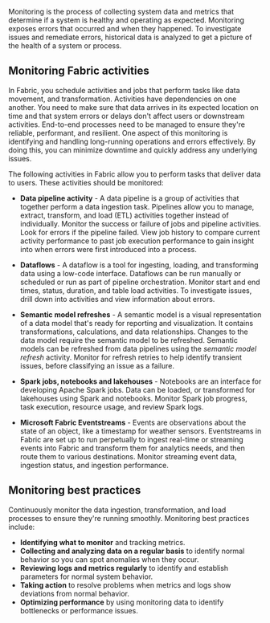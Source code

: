 Monitoring is the process of collecting system data and metrics that determine if a system is healthy and operating as expected. Monitoring exposes errors that occurred and when they happened. To investigate issues and remediate errors, historical data is analyzed to get a picture of the health of a system or process. 

## Monitoring Fabric activities
In Fabric, you schedule activities and jobs that perform tasks like data movement, and transformation. Activities have dependencies on one another. You need to make sure that data arrives in its expected location on time and that system errors or delays don't affect users or downstream activities. End-to-end processes need to be managed to ensure they're reliable, performant, and resilient. One aspect of this monitoring is identifying and handling long-running operations and errors effectively. By doing this, you can minimize downtime and quickly address any underlying issues.  

The following activities in Fabric allow you to perform tasks that deliver data to users. These activities should be monitored:

- **Data pipeline activity** - A data pipeline is a group of activities that together perform a data ingestion task. Pipelines allow you to manage, extract, transform, and load (ETL) activities together instead of individually. Monitor the success or failure of jobs and pipeline activities. Look for errors if the pipeline failed. View job history to compare current activity performance to past job execution performance to gain insight into when errors were first introduced into a process. 

- **Dataflows** - A dataflow is a tool for ingesting, loading, and transforming data using a low-code interface. Dataflows can be run manually or scheduled or run as part of pipeline orchestration. Monitor start and end times, status, duration, and table load activities. To investigate issues, drill down into activities and view information about errors.  

- **Semantic model refreshes** - A semantic model is a visual representation of a data model that's ready for reporting and visualization. It contains transformations, calculations, and data relationships. Changes to the data model require the semantic model to be refreshed. Semantic models can be refreshed from data pipelines using the *semantic model refresh* activity. Monitor for refresh retries to help identify transient issues, before classifying an issue as a failure.

- **Spark jobs, notebooks and lakehouses** - Notebooks are an interface for developing Apache Spark jobs. Data can be loaded, or transformed for lakehouses using Spark and notebooks.  Monitor Spark job progress, task execution, resource usage, and review Spark logs. 

- **Microsoft Fabric Eventstreams** - Events are observations about the state of an object, like a timestamp for weather sensors. Eventstreams in Fabric are set up to run perpetually to ingest real-time or streaming events into Fabric and transform them for analytics needs, and then route them to various destinations.  Monitor streaming event data, ingestion status, and ingestion performance.

## Monitoring best practices
Continuously monitor the data ingestion, transformation, and load processes to ensure they're running smoothly. Monitoring best practices include:

- **Identifying what to monitor** and tracking metrics.
- **Collecting and analyzing data on a regular basis** to identify normal behavior so you can spot anomalies when they occur.
- **Reviewing logs and metrics regularly** to identify and establish parameters for normal system behavior.
- **Taking action** to resolve problems when metrics and logs show deviations from normal behavior.
- **Optimizing performance** by using monitoring data to identify bottlenecks or performance issues.  
